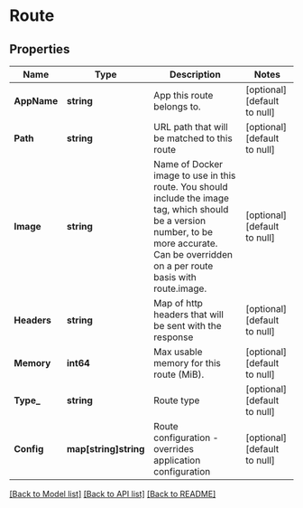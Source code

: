 # Route

## Properties
Name | Type | Description | Notes
------------ | ------------- | ------------- | -------------
**AppName** | **string** | App this route belongs to. | [optional] [default to null]
**Path** | **string** | URL path that will be matched to this route | [optional] [default to null]
**Image** | **string** | Name of Docker image to use in this route. You should include the image tag, which should be a version number, to be more accurate. Can be overridden on a per route basis with route.image. | [optional] [default to null]
**Headers** | **string** | Map of http headers that will be sent with the response | [optional] [default to null]
**Memory** | **int64** | Max usable memory for this route (MiB). | [optional] [default to null]
**Type_** | **string** | Route type | [optional] [default to null]
**Config** | **map[string]string** | Route configuration - overrides application configuration | [optional] [default to null]

[[Back to Model list]](../README.md#documentation-for-models) [[Back to API list]](../README.md#documentation-for-api-endpoints) [[Back to README]](../README.md)


